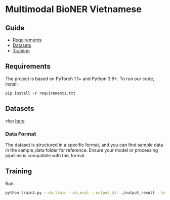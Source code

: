 # Multimodal BioNER Vietnamese

## Guide
- [Requirements](#requirements)
- [Datasets](#datasets)
- [Training](#training)

## Requirements
The project is based on PyTorch 1.1+ and Python 3.6+. To run our code, install:

```
pip install -r requirements.txt
```


## Datasets
vlsp [here](https://vlsp.org.vn/vlsp2021/eval/ner)

### Data Format
The dataset is structured in a specific format, and you can find sample data in the sample_data folder for reference. Ensure your model or processing pipeline is compatible with this format.

## Training

Run:

```bash
python train2.py --do_train --do_eval --output_dir ./output_result --bert_model "vinai/phobert-base-v2" --data_dir vlsp --num_train_epochs 30 --train_batch_size 128 --path_image vlsp/ner_image --task_name sonba --resnet_root "modules/resnet" --cache_dir "cache" --max_seq_length 256
```

